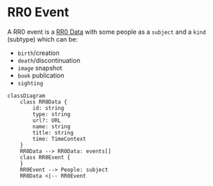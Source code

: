# RR0 Event

A RR0 event is a [RR0 Data](../README.md) with some people as a `subject`
and a `kind` (subtype) which can be:

- `birth`/creation
- `death`/discontinuation
- `image` snapshot
- `book` publication
- `sighting`

```mermaid
classDiagram
    class RR0Data {
        id: string
        type: string
        url?: URL
        name: string
        title: string
        time: TimeContext
    }
    RR0Data --> RR0Data: events[]
    class RR0Event {
    }
    RR0Event --> People: subject
    RR0Data <|-- RR0Event
```
